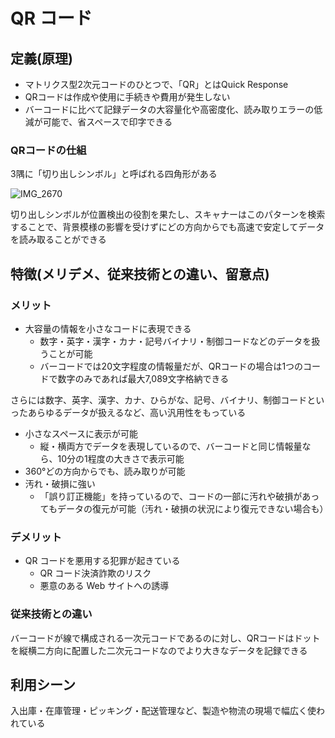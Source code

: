 # QR コード
## 定義(原理)
* マトリクス型2次元コードのひとつで、「QR」とはQuick Response
* QRコードは作成や使用に手続きや費用が発生しない
* バーコードに比べて記録データの大容量化や高密度化、読み取りエラーの低減が可能で、省スペースで印字できる

### QRコードの仕組
3隅に「切り出しシンボル」と呼ばれる四角形がある

![IMG_2670](https://github.com/bacchi/PE-technical-note/assets/6497964/ddee13d7-c537-40d5-baef-f9fc680eb4ac)

切り出しシンボルが位置検出の役割を果たし、スキャナーはこのパターンを検索することで、背景模様の影響を受けずにどの方向からでも高速で安定してデータを読み取ることができる

## 特徴(メリデメ、従来技術との違い、留意点)
### メリット
* 大容量の情報を小さなコードに表現できる
  * 数字・英字・漢字・カナ・記号バイナリ・制御コードなどのデータを扱うことが可能
  * バーコードでは20文字程度の情報量だが、QRコードの場合は1つのコードで数字のみであれば最大7,089文字格納できる

さらには数字、英字、漢字、カナ、ひらがな、記号、バイナリ、制御コードといったあらゆるデータが扱えるなど、高い汎用性をもっている
* 小さなスペースに表示が可能
  * 縦・横両方でデータを表現しているので、バーコードと同じ情報量なら、10分の1程度の大きさで表示可能
* 360°どの方向からでも、読み取りが可能
* 汚れ・破損に強い
  * 「誤り訂正機能」を持っているので、コードの一部に汚れや破損があってもデータの復元が可能（汚れ・破損の状況により復元できない場合も）

### デメリット
* QR コードを悪用する犯罪が起きている
  * QR コード決済詐欺のリスク
  * 悪意のある Web サイトへの誘導

### 従来技術との違い
バーコードが線で構成される一次元コードであるのに対し、QRコードはドットを縦横二方向に配置した二次元コードなのでより大きなデータを記録できる

## 利用シーン
入出庫・在庫管理・ピッキング・配送管理など、製造や物流の現場で幅広く使われている
